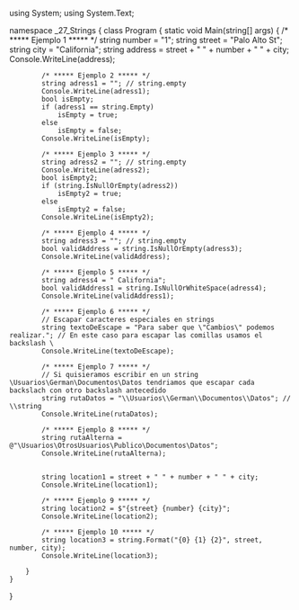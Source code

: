 using System;
using System.Text;

namespace _27_Strings
{
    class Program
    {
        static void Main(string[] args)
        {
            /* ***** Ejemplo 1 ***** */
            string number = "1";
            string street = "Palo Alto St";
            string city = "California";
            string address = street + " " + number + " " + city;
            Console.WriteLine(address);

            /* ***** Ejemplo 2 ***** */
            string adress1 = ""; // string.empty
            Console.WriteLine(adress1);
            bool isEmpty;
            if (adress1 == string.Empty)
                isEmpty = true;
            else
                isEmpty = false;
            Console.WriteLine(isEmpty);

            /* ***** Ejemplo 3 ***** */
            string adress2 = ""; // string.empty
            Console.WriteLine(adress2);
            bool isEmpty2;
            if (string.IsNullOrEmpty(adress2))
                isEmpty2 = true;
            else
                isEmpty2 = false;
            Console.WriteLine(isEmpty2);

            /* ***** Ejemplo 4 ***** */
            string adress3 = ""; // string.empty
            bool validAddress = string.IsNullOrEmpty(adress3);
            Console.WriteLine(validAddress);

            /* ***** Ejemplo 5 ***** */
            string adress4 = " California";
            bool validAddress1 = string.IsNullOrWhiteSpace(adress4);
            Console.WriteLine(validAddress1);

            /* ***** Ejemplo 6 ***** */
            // Escapar caracteres especiales en strings
            string textoDeEscape = "Para saber que \"Cambios\" podemos realizar."; // En este caso para escapar las comillas usamos el backslash \ 
            Console.WriteLine(textoDeEscape);

            /* ***** Ejemplo 7 ***** */
            // Si quisieramos escribir en un string \Usuarios\German\Documentos\Datos tendriamos que escapar cada backslach con otro backslash antecedido
            string rutaDatos = "\\Usuarios\\German\\Documentos\\Datos"; // \\string
            Console.WriteLine(rutaDatos);

            /* ***** Ejemplo 8 ***** */
            string rutaAlterna = @"\Usuarios\OtrosUsuarios\Publico\Documentos\Datos";
            Console.WriteLine(rutaAlterna);


            string location1 = street + " " + number + " " + city;
            Console.WriteLine(location1);

            /* ***** Ejemplo 9 ***** */
            string location2 = $"{street} {number} {city}";
            Console.WriteLine(location2);

            /* ***** Ejemplo 10 ***** */
            string location3 = string.Format("{0} {1} {2}", street, number, city);
            Console.WriteLine(location3);

        }
    }
}